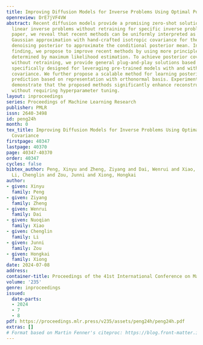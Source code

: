 ```yaml
---
title: Improving Diffusion Models for Inverse Problems Using Optimal Posterior Covariance
openreview: DrE7jVF4VW
abstract: Recent diffusion models provide a promising zero-shot solution to noisy
  linear inverse problems without retraining for specific inverse problems. In this
  paper, we reveal that recent methods can be uniformly interpreted as employing a
  Gaussian approximation with hand-crafted isotropic covariance for the intractable
  denoising posterior to approximate the conditional posterior mean. Inspired by this
  finding, we propose to improve recent methods by using more principled covariance
  determined by maximum likelihood estimation. To achieve posterior covariance optimization
  without retraining, we provide general plug-and-play solutions based on two approaches
  specifically designed for leveraging pre-trained models with and without reverse
  covariance. We further propose a scalable method for learning posterior covariance
  prediction based on representation with orthonormal basis. Experimental results
  demonstrate that the proposed methods significantly enhance reconstruction performance
  without requiring hyperparameter tuning.
layout: inproceedings
series: Proceedings of Machine Learning Research
publisher: PMLR
issn: 2640-3498
id: peng24h
month: 0
tex_title: Improving Diffusion Models for Inverse Problems Using Optimal Posterior
  Covariance
firstpage: 40347
lastpage: 40370
page: 40347-40370
order: 40347
cycles: false
bibtex_author: Peng, Xinyu and Zheng, Ziyang and Dai, Wenrui and Xiao, Nuoqian and
  Li, Chenglin and Zou, Junni and Xiong, Hongkai
author:
- given: Xinyu
  family: Peng
- given: Ziyang
  family: Zheng
- given: Wenrui
  family: Dai
- given: Nuoqian
  family: Xiao
- given: Chenglin
  family: Li
- given: Junni
  family: Zou
- given: Hongkai
  family: Xiong
date: 2024-07-08
address:
container-title: Proceedings of the 41st International Conference on Machine Learning
volume: '235'
genre: inproceedings
issued:
  date-parts:
  - 2024
  - 7
  - 8
pdf: https://proceedings.mlr.press/v235/assets/peng24h/peng24h.pdf
extras: []
# Format based on Martin Fenner's citeproc: https://blog.front-matter.io/posts/citeproc-yaml-for-bibliographies/
---
```

